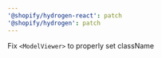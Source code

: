 ```yaml
---
'@shopify/hydrogen-react': patch
'@shopify/hydrogen': patch
---
```


Fix `<ModelViewer>` to properly set className
